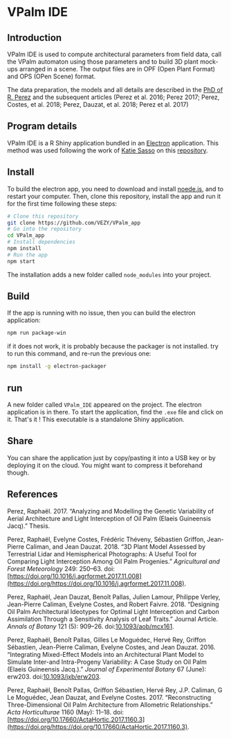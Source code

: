 # VPalm IDE

## Introduction

VPalm IDE is used to compute architectural parameters from field data, call the VPalm automaton using those parameters and
to build 3D plant mock-ups arranged in a scene. The output files are in OPF (Open Plant Format) and OPS (OPen Scene) format.

The data preparation, the models and all details are described in the [PhD of R. Perez](https://www.researchgate.net/publication/318351549_Analyzing_and_modelling_the_genetic_variability_of_aerial_architecture_and_light_interception_of_the_oil_palm_Elaeis_guineensis_Jacq?_sg=KZ3K7bz0sNnV3iRwaYehauoZ0rn6Lc0MDO3O3tyXR-j9QzT4ODe9zb6ySgPOAXzoJhHXloiAo7CA5SYE8TsD7dd3SldfET7k8Iy-CuKf.cKm7AfKFCz6-jBiO4jl27VWnrz_HvA_KI0RNwUQgIQfQzoL2Dj9HLol3pv95Qb9vzkq7AoICAb4IH77DV3rgAQ) and the subsequent articles (Perez et al. 2016; Perez 2017; Perez, Costes, et al. 2018; Perez, Dauzat, et al. 2018; Perez et al. 2017)

## Program details

VPalm IDE is a R Shiny application bundled in an [Electron](https://electronjs.org/) application. This method was
used following the work of [Katie Sasso](https://github.com/ksasso) on this [repository](https://github.com/ksasso/Electron_ShinyApp_Deployment).

## Install

To build the electron app, you need to download and install [noede.js](https://nodejs.org/en/download/), and to restart your computer.
Then, clone this repository, install the app and run it for the first time following these steps:

```bash
# Clone this repository
git clone https://github.com/VEZY/VPalm_app
# Go into the repository
cd VPalm_app
# Install dependencies
npm install
# Run the app
npm start
```
The installation adds a new folder called `node_modules` into your project.

## Build
If the app is running with no issue, then you can build the electron application:
```bash
npm run package-win
```
if it does not work, it is probably because the packager is not installed. try to run this command, and re-run the previous one:

```bash
npm install -g electron-packager
```

## run

A new folder called `VPalm_IDE` appeared on the project. The electron application is in there. To start the application, find the `.exe` file
and click on it. That's it ! This executable is a standalone Shiny application.

## Share

You can share the application just by copy/pasting it into a USB key or by deploying it on the cloud. You might want to
compress it beforehand though.  



References
----------

Perez, Raphaël. 2017. “Analyzing and Modelling the Genetic Variability of Aerial Architecture and Light Interception of Oil Palm (Elaeis Guineensis Jacq).” Thesis.

Perez, Raphaël, Evelyne Costes, Frédéric Théveny, Sébastien Griffon, Jean-Pierre Caliman, and Jean Dauzat. 2018. “3D Plant Model Assessed by Terrestrial Lidar and Hemispherical Photographs: A Useful Tool for Comparing Light Interception Among Oil Palm Progenies.” *Agricultural and Forest Meteorology* 249: 250–63. doi:[https://doi.org/10.1016/j.agrformet.2017.11.008](https://doi.org/https://doi.org/10.1016/j.agrformet.2017.11.008).

Perez, Raphaël, Jean Dauzat, Benoît Pallas, Julien Lamour, Philippe Verley, Jean-Pierre Caliman, Evelyne Costes, and Robert Faivre. 2018. “Designing Oil Palm Architectural Ideotypes for Optimal Light Interception and Carbon Assimilation Through a Sensitivity Analysis of Leaf Traits.” Journal Article. *Annals of Botany* 121 (5): 909–26. doi:[10.1093/aob/mcx161](https://doi.org/10.1093/aob/mcx161).

Perez, Raphaël, Benoît Pallas, Gilles Le Moguédec, Hervé Rey, Griffon Sébastien, Jean-Pierre Caliman, Evelyne Costes, and Jean Dauzat. 2016. “Integrating Mixed-Effect Models into an Architectural Plant Model to Simulate Inter-and Intra-Progeny Variability: A Case Study on Oil Palm (Elaeis Guineensis Jacq.).” *Journal of Experimental Botany* 67 (June): erw203. doi:[10.1093/jxb/erw203](https://doi.org/10.1093/jxb/erw203).

Perez, Raphaël, Benoît Pallas, Griffon Sébastien, Hervé Rey, J.P. Caliman, G Le Moguédec, Jean Dauzat, and Evelyne Costes. 2017. “Reconstructing Three-Dimensional Oil Palm Architecture from Allometric Relationships.” *Acta Horticulturae* 1160 (May): 11–18. doi:[https://doi.org/10.17660/ActaHortic.2017.1160.3](https://doi.org/https://doi.org/10.17660/ActaHortic.2017.1160.3).
